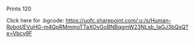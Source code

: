 Prints 120

Click here for .bgcode: https://uofc.sharepoint.com/:u:/s/Human-Robot/EVuHG-m4QpRMmmoTTaXOvGoBNBqgmW23NLsb_IaGJ3bQsQ?e=Vbcy9F

